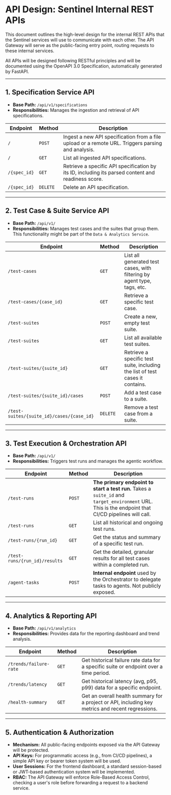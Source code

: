 # API Design: Sentinel Internal REST APIs

This document outlines the high-level design for the internal REST APIs that the Sentinel services will use to communicate with each other. The API Gateway will serve as the public-facing entry point, routing requests to these internal services.

All APIs will be designed following RESTful principles and will be documented using the OpenAPI 3.0 Specification, automatically generated by FastAPI.

---

## 1. Specification Service API

-   **Base Path:** `/api/v1/specifications`
-   **Responsibilities:** Manages the ingestion and retrieval of API specifications.

| Endpoint                             | Method | Description                                                                                                 |
| ------------------------------------ | ------ | ----------------------------------------------------------------------------------------------------------- |
| `/`                                  | `POST` | Ingest a new API specification from a file upload or a remote URL. Triggers parsing and analysis.           |
| `/`                                  | `GET`  | List all ingested API specifications.                                                                       |
| `/{spec_id}`                         | `GET`  | Retrieve a specific API specification by its ID, including its parsed content and readiness score.          |
| `/{spec_id}`                         | `DELETE`| Delete an API specification.                                                                                |

---

## 2. Test Case & Suite Service API

-   **Base Path:** `/api/v1/`
-   **Responsibilities:** Manages test cases and the suites that group them. This functionality might be part of the `Data & Analytics Service`.

| Endpoint                             | Method | Description                                                                                                 |
| ------------------------------------ | ------ | ----------------------------------------------------------------------------------------------------------- |
| `/test-cases`                        | `GET`  | List all generated test cases, with filtering by agent type, tags, etc.                                     |
| `/test-cases/{case_id}`              | `GET`  | Retrieve a specific test case.                                                                              |
| `/test-suites`                       | `POST` | Create a new, empty test suite.                                                                             |
| `/test-suites`                       | `GET`  | List all available test suites.                                                                             |
| `/test-suites/{suite_id}`            | `GET`  | Retrieve a specific test suite, including the list of test cases it contains.                               |
| `/test-suites/{suite_id}/cases`      | `POST` | Add a test case to a suite.                                                                                 |
| `/test-suites/{suite_id}/cases/{case_id}` | `DELETE`| Remove a test case from a suite.                                                                            |

---

## 3. Test Execution & Orchestration API

-   **Base Path:** `/api/v1/`
-   **Responsibilities:** Triggers test runs and manages the agentic workflow.

| Endpoint                             | Method | Description                                                                                                 |
| ------------------------------------ | ------ | ----------------------------------------------------------------------------------------------------------- |
| `/test-runs`                         | `POST` | **The primary endpoint to start a test run.** Takes a `suite_id` and `target_environment` URL. This is the endpoint that CI/CD pipelines will call. |
| `/test-runs`                         | `GET`  | List all historical and ongoing test runs.                                                                  |
| `/test-runs/{run_id}`                | `GET`  | Get the status and summary of a specific test run.                                                          |
| `/test-runs/{run_id}/results`        | `GET`  | Get the detailed, granular results for all test cases within a completed run.                               |
| `/agent-tasks`                       | `POST` | **Internal endpoint** used by the Orchestrator to delegate tasks to agents. Not publicly exposed.           |

---

## 4. Analytics & Reporting API

-   **Base Path:** `/api/v1/analytics`
-   **Responsibilities:** Provides data for the reporting dashboard and trend analysis.

| Endpoint                             | Method | Description                                                                                                 |
| ------------------------------------ | ------ | ----------------------------------------------------------------------------------------------------------- |
| `/trends/failure-rate`               | `GET`  | Get historical failure rate data for a specific suite or endpoint over a time period.                       |
| `/trends/latency`                    | `GET`  | Get historical latency (avg, p95, p99) data for a specific endpoint.                                        |
| `/health-summary`                    | `GET`  | Get an overall health summary for a project or API, including key metrics and recent regressions.           |

---

## 5. Authentication & Authorization

-   **Mechanism:** All public-facing endpoints exposed via the API Gateway will be protected.
-   **API Keys:** For programmatic access (e.g., from CI/CD pipelines), a simple API key or bearer token system will be used.
-   **User Sessions:** For the frontend dashboard, a standard session-based or JWT-based authentication system will be implemented.
-   **RBAC:** The API Gateway will enforce Role-Based Access Control, checking a user's role before forwarding a request to a backend service.
